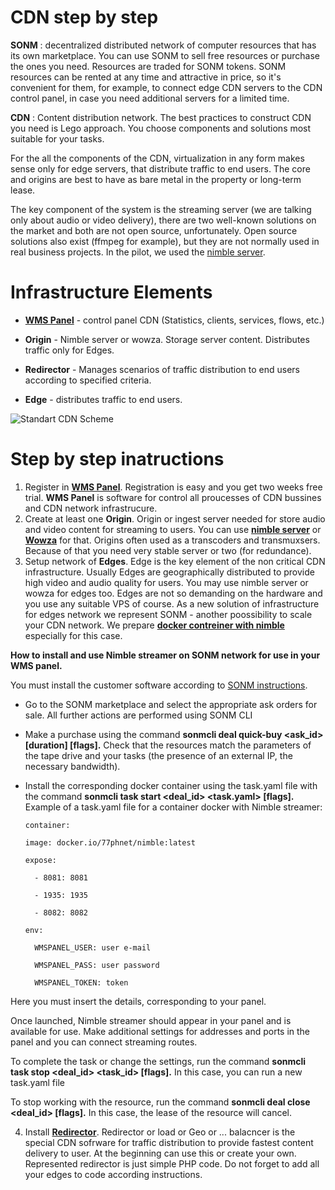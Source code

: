 CDN step by step
=====================

**SONM** :  decentralized distributed network of computer resources that has its own marketplace. You can use SONM to sell free resources or purchase the ones you need. Resources are traded for SONM tokens. SONM resources can be rented at any time and attractive in price, so it&#39;s convenient for them, for example, to connect edge CDN servers to the CDN control panel, in case you need additional servers for a limited time.

     

**CDN** : Content distribution network. The best practices to construct CDN you need is Lego approach. You choose components and solutions  most suitable for your tasks.

For the all the components of the CDN, virtualization in any form makes sense only for edge servers, that distribute traffic to end users. The core and origins are best to have as bare metal  in the property or long-term lease.

The key component of the system is the streaming server (we are talking only about audio or video delivery), there are two well-known solutions on the market and both are not open source, unfortunately. Open source solutions also exist (ffmpeg for example), but they are not normally used in real business projects. In the pilot, we used the [nimble server](https://wmspanel.com/nimble).

    

Infrastructure Elements
=======================

- [**WMS Panel**](https://wmspanel.com/) - control panel CDN (Statistics, clients, services, flows, etc.)

- **Origin** - Nimble server or wowza. Storage server content. Distributes traffic only for Edges.
- **Redirector** -  Manages scenarios of traffic distribution to end users according to specified criteria.
- **Edge** - distributes traffic to end users.

    
 ![Standart CDN Scheme](https://lh6.googleusercontent.com/c8XmTH4G2oLfNvu9dNiEpnk7MKnpgQQ3ycea5YG3iXOv6xdGFJWok-YkftyWXGjA_yGD-cJjog0rqtlqQ6FXvyKovbeJTbBg4yplsAZ14y9YiPOv7bscaPn1WS_sTV7_xQcGwXy6)
   
Step by step inatructions
=========================
1. Register in [**WMS Panel**](https://wmspanel.com/). Registration is easy and you get two weeks free trial. **WMS Panel** is software for control all proucesses of CDN bussines and CDN network infrastrucure.
2. Create at least one **Origin**. Origin or ingest server needed for store audio and video content for streaming to users. You can use [**nimble server**](https://wmspanel.com/nimble) or [**Wowza**](https://www.wowza.com) for that. Origins often used as a transcoders and transmuxsers. Because of that you need very stable server or two (for redundance).
3. Setup network of **Edges**. Edge is the key element of the non critical CDN infrastructure. Usually Edges are geographically distributed to provide high video and audio quality for users. You may use nimble server or wowza for edges too. Edges are not so demanding on the hardware and you use any suitable VPS of course. As a new solution of infrastructure for edges network we represent SONM - another poossibility to scale your CDN network. We prepare [**docker contreiner with nimble**](https://github.com/77ph/docker-nimble) especially  for this case.


**How to install and use Nimble streamer on SONM network for use in your  WMS panel.**

You must install the customer software according to [SONM instructions](https://docs.sonm.com/getting-started/as-a-consumer).

- Go to the SONM marketplace and select the appropriate ask orders for sale. All further actions are performed using SONM CLI

- Make a purchase using the command **sonmcli deal quick-buy <ask_id> [duration] [flags].** Check that the resources match the parameters of the tape drive and your tasks (the presence of an external IP, the necessary bandwidth).

- Install the corresponding docker container using the task.yaml file with the command **sonmcli task start <deal_id> <task.yaml> [flags].** Example of a task.yaml file for a container docker with Nimble streamer:

      container:

      image: docker.io/77phnet/nimble:latest

      expose:

        - 8081: 8081

        - 1935: 1935

        - 8082: 8082

      env:

        WMSPANEL_USER: user e-mail

        WMSPANEL_PASS: user password

        WMSPANEL_TOKEN: token

Here you must insert the details, corresponding to your panel.

Once launched, Nimble streamer should appear in your panel and is available for use. Make additional settings for addresses and ports in the panel and you can connect streaming routes.

To complete the task or change the settings, run the command **sonmcli task stop <deal_id> <task_id> [flags].** In this case, you can run a new task.yaml file

To stop working with the resource, run the command **sonmcli deal close <deal_id> [flags].** In this case, the lease of the resource will cancel.

4. Install [**Redirector**](https://github.com/77ph/load-balancer). Redirector or load or Geo or ...  balacncer is the special CDN sofrware for traffic distribution to provide fastest content delivery to user. At the beginning can use this or create your own. Represented redirector is just simple PHP code. Do not forget to add all your edges to code according instructions.

